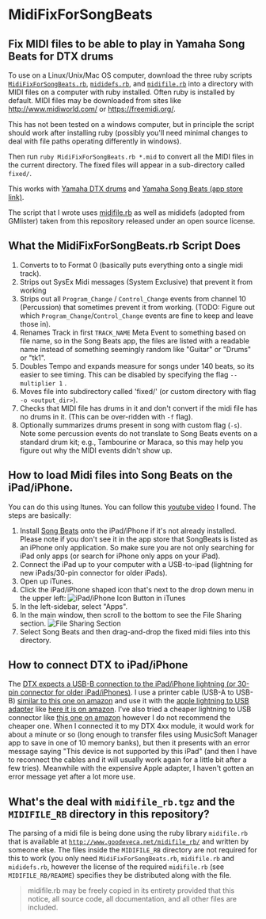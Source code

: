 # MidiFixForSongBeats

## Fix MIDI files to be able to play in Yamaha Song Beats for DTX drums

To use on a Linux/Unix/Mac OS computer, download the three ruby scripts [`MidiFixForSongBeats.rb`](https://raw.githubusercontent.com/drjimbob/MidiFixForSongBeats/master/MidiFixForSongBeats.rb), [`mididefs.rb`](https://raw.githubusercontent.com/drjimbob/MidiFixForSongBeats/master/mididefs.rb), and [`midifile.rb`](https://raw.githubusercontent.com/drjimbob/MidiFixForSongBeats/master/midifile.rb) into a directory with MIDI files on a computer with ruby installed.  Often ruby is installed by default.  MIDI files may be downloaded from sites like http://www.midiworld.com/ or https://freemidi.org/.

This has not been tested on a windows computer, but in principle the script should work after installing ruby (possibly you'll need minimal changes to deal with file paths operating differently in windows).

Then run `ruby MidiFixForSongBeats.rb *.mid` to convert all the MIDI files in the current directory.  The fixed files will appear in a sub-directory called `fixed/`.

This works with [Yamaha DTX drums](https://usa.yamaha.com/products/musical_instruments/drums/el_drums/drum_kits/index.html) and [Yamaha Song Beats (app store link)](https://itunes.apple.com/us/app/song-beats/id546319014).

The script that I wrote uses [midifile.rb](http://www.goodeveca.net/midifile_rb/) as well as mididefs (adopted from GMlister) taken from this repository released under an open source license.

## What the MidiFixForSongBeats.rb Script Does

1. Converts to to Format 0 (basically puts everything onto a single midi track).
2. Strips out SysEx Midi messages (System Exclusive) that prevent it from working
3. Strips out all `Program_Change` / `Control_Change` events from channel 10 (Percussion) that sometimes prevent it from working.  (TODO: Figure out which `Program_Change`/`Control_Change` events are fine to keep and leave those in).
4. Renames Track in first `TRACK_NAME` Meta Event to something based on file name, so in the Song Beats app, the files are listed with a readable name instead of something seemingly random like "Guitar" or "Drums" or "tk1". 
5. Doubles Tempo and expands measure for songs under 140 beats, so its easier to see timing.  This can be disabled by specifying the flag `--multiplier 1` .
6. Moves file into subdirectory called 'fixed/' (or custom directory with flag `-o <output_dir>`).
7. Checks that MIDI file has drums in it and don't convert if the midi file has no drums in it.  (This can be over-ridden with `-f` flag).
8. Optionally summarizes drums present in song with custom flag (`-s`).  Note some percussion events do not translate to Song Beats events on a standard drum kit; e.g., Tambourine or Maraca, so this may help you figure out why the MIDI events didn't show up.

## How to load Midi files into Song Beats on the iPad/iPhone.

You can do this using Itunes.  You can follow this [youtube video](https://www.youtube.com/watch?v=1Pq42dAKwYM) I found.  The steps are basically:

1. Install [Song Beats](https://itunes.apple.com/us/app/song-beats/id546319014) onto the iPad/iPhone if it's not already installed.  Please note if you don't see it in the app store that SongBeats is listed as an iPhone only application.  So make sure you are not only searching for iPad only apps (or search for iPhone only apps on your iPad). 
2. Connect the iPad up to your computer with a USB-to-ipad (lightning for new iPads/30-pin connector for older iPads).
3. Open up iTunes.
4. Click the iPad/iPhone shaped icon that's next to the drop down menu in the upper left:
![iPad/iPhone Icon Button in iTunes](https://support.apple.com/library/content/dam/edam/applecare/images/en_US/mac_apps/itunes/macos-itunes12-5-device-callout.jpg "iPad/iPhone Icon Button in iTunes")
5. In the left-sidebar, select "Apps".
6. In the main window, then scroll to the bottom to see the File Sharing section. ![File Sharing Section](https://support.apple.com/library/content/dam/edam/applecare/images/en_US/mac_apps/itunes/macos-itunes12-5-apps-file-sharing.jpg "File Sharing Section")
7. Select Song Beats and then drag-and-drop the fixed midi files into this directory.

## How to connect DTX to iPad/iPhone

The [DTX expects a USB-B connection to the iPad/iPhone lightning (or 30-pin connector for older iPad/iPhones)](http://faq.yamaha.com/us/en/article/musical-instruments/drums/el-drumkit/dtx400/10326/8395).   I use a printer cable (USB-A to USB-B) [similar to this one on amazon](https://smile.amazon.com/AmazonBasics-USB-2-0-Cable-Male/dp/B00NH11KIK/) and use it with the [apple lightning to USB adapter](https://www.apple.com/shop/product/MD821AM/A/lightning-to-usb-camera-adapter) like [here it is on amazon](https://www.amazon.com/gp/product/B014VGHG0U/).  I've also tried a cheaper lightning to USB connector like [this one on amazon](https://www.amazon.com/gp/product/B00W57CUAE/) however I do not recommend the cheaper one.  When I connected it to my DTX 4xx module, it would work for about a minute or so (long enough to transfer files using MusicSoft Manager app to save in one of 10 memory banks), but then it presents with an error message saying "This device is not supported by this iPad" (and then I have to reconnect the cables and it will usually work again for a little bit after a few tries).  Meanwhile with the expensive Apple adapter, I haven't gotten an error message yet after a lot more use. 

## What's the deal with `midifile_rb.tgz` and the `MIDIFILE_RB` directory in this repository?

The parsing of a midi file is being done using the ruby library `midifile.rb` that is available at [`http://www.goodeveca.net/midifile_rb/`](http://www.goodeveca.net/midifile_rb/) and written by someone else.  The files inside the `MIDIFILE_RB` directory are not required for this to work (you only need `MidiFixForSongBeats.rb`, `midifile.rb` and `mididefs.rb`, however the license of the required  `midifile.rb` (see `MIDIFILE_RB/README`) specifies they be distributed along with the file.

>midifile.rb may be freely copied in its entirety provided that this notice, all source code, all documentation, and all other files are included.
